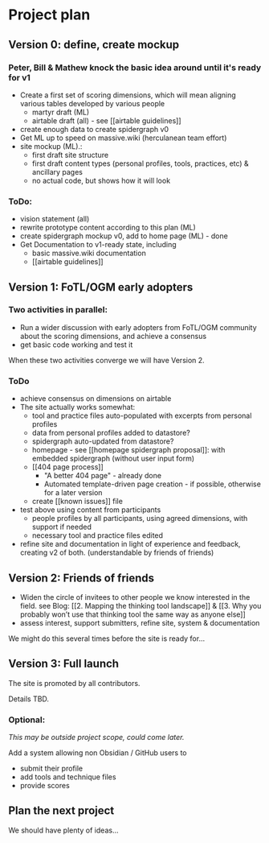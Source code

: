 # Project plan 

## Version 0: define, create mockup
### Peter, Bill & Mathew knock the basic idea around until it's ready for v1
* Create a first set of scoring dimensions, which will mean aligning various tables developed by various people 
	* martyr draft (ML)
	* airtable draft (all) - see [[airtable guidelines]]
* create enough data to create spidergraph v0 
* Get ML up to speed on massive.wiki (herculanean team effort)
* site mockup (ML).:
	* first draft site structure 
	* first draft content types (personal profiles, tools, practices, etc) & ancillary pages
	* no actual code, but shows how it will look  

### ToDo:
* vision statement (all)
* rewrite prototype content according to this plan (ML)
* create spidergraph mockup v0, add to home page (ML) - done
* Get Documentation to v1-ready state, including
	* basic massive.wiki documentation
	* [[airtable guidelines]]


## Version 1:  FoTL/OGM early adopters
### Two activities in parallel:
* Run a wider discussion with early adopters from FoTL/OGM community about the scoring dimensions, and achieve a consensus
* get basic code working and test it

When these two activities converge we will have Version 2.

### ToDo
* achieve consensus on dimensions on airtable
* The site actually works somewhat:
	* tool and practice files auto-populated with excerpts from personal profiles
	* data from personal profiles added to datastore?
	* spidergraph auto-updated from datastore?
	* homepage - see [[homepage spidergraph proposal]]: with embedded spidergraph (without user input form)
	* [[404 page process]] 
		* "A better 404 page" - already done
		* Automated template-driven page creation - if possible, otherwise for a later version
	* create [[known issues]] file
* test above using content from participants 
	* people profiles by all participants, using agreed dimensions, with support if needed
	* necessary tool and practice files edited
* refine site and documentation in light of experience and feedback, creating v2 of both. (understandable by friends of friends)

## Version 2:  Friends of friends

* Widen the circle of invitees to other people we know interested in the field. see Blog: [[2. Mapping the thinking tool landscape]] & [[3. Why you probably won’t use that thinking tool the same way as anyone else]]
* assess interest, support submitters, refine site, system & documentation

We might do this several times before the site is ready for...

## Version 3: Full launch
The site is promoted by all contributors.

Details TBD.

### Optional: 
*This may be outside project scope, could come later.* 

Add a system allowing non Obsidian / GitHub users to 
* submit their profile
* add tools and technique files
* provide scores

## Plan the next project

We should have plenty of ideas...


